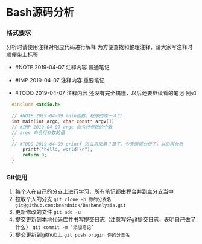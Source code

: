 # Bash源码分析


### 格式要求
分析时请使用注释对相应代码进行解释
为方便查找和整理注释，请大家写注释时顺便带上标签
+ #NOTE 2019-04-07 注释内容 
  普通笔记

+ #IMP 2019-04-07 注释内容
  重要笔记

+ #TODO 2019-04-07 注释内容
  还没有完全搞懂，以后还要继续看的笔记
  例如

```c
  #include <stdio.h>
  
  // #NOTE 2019-04-09 main函数，程序的唯一入口
  int main(int argc, char const* argv[])
  // #IMP 2019-04-09 argc 命令行参数的个数
  // argv 命令行参数的值
  {
  // #TODO 2019-04-09 printf 怎么用来着？算了，今天懒得分析了，以后再分析
      printf("hello, world!\n");
      return 0;
  }
```

### Git使用

1. 每个人在自己的分支上进行学习，所有笔记都由程合并到主分支当中
2. 拉取个人的分支
    `git clone -b 你的分支名 git@github.com:beardnick/BashAnalysis.git`
3. 更新修改的文件
    `git add -u`
4. 提交更新到本地代码库并书写提交日志（注意写好git提交日志，表明自己做了什么）
    `git commit -m ‘添加笔记‘`
5. 提交更新到github上
    `git push origin 你的分支名`